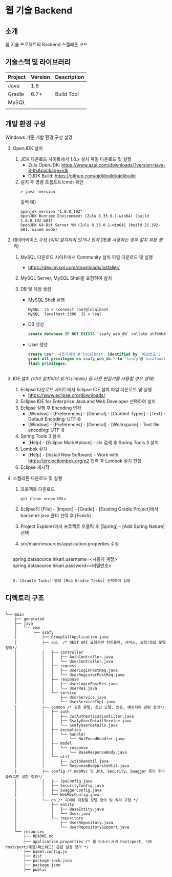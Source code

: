 # 웹 기술 Backend

<!-- 필수 항목 -->

## 소개

웹 기술 프로젝트의 Backend 스켈레톤 코드

<!-- 필수 항목 -->

## 기술스택 및 라이브러리

| Project | Version | Description |
|---------|---------|-------------|
| Java    | 1.8     |             |
| Gradle  | 6.7+    | Build Tool  |
| MySQL   |         |             |
|         |         |             |

<!-- 필수 항목 -->

## 개발 환경 구성

Windows 기준 개발 환경 구성 설명

1. OpenJDK 설치
    1. JDK 다운로드 사이트에서 1.8.x 설치 파일 다운로드 및 실행
        - Zulu OpenJDK: https://www.azul.com/downloads/?version=java-8-lts&package=jdk
        - OJDK Build: https://github.com/ojdkbuild/ojdkbuild
    2. 설치 후 명령 프롬프트(cmd) 확인
       ```
       > java -version
       ```
       출력 예)
       ```
       openjdk version "1.8.0_192"
       OpenJDK Runtime Environment (Zulu 8.33.0.1-win64) (build 1.8.0_192-b01)
       OpenJDK 64-Bit Server VM (Zulu 8.33.0.1-win64) (build 25.192-b01, mixed mode)
       ```

2. 데이터베이스 구성 *(이미 설치되어 있거나 원격 DB를 사용하는 경우 설치 부분 생략)*
    1. MySQL 다운로드 사이트에서 Community 설치 파일 다운로드 및 실행

        - https://dev.mysql.com/downloads/installer/
    2. MySQL Server, MySQL Shell을 포함하여 설치
    3. DB 및 계정 생성
        - MySQL Shell 실행
           ```
           MySQL  JS > \connect root@localhost
           MySQL  localhost:3306  JS > \sql
           ```
        - DB 생성
           ```sql
           create database IF NOT EXISTS `ssafy_web_db` collate utf8mb4_general_ci;
           ```
        - User 생성
           ```sql
           create user '사용자계정'@'localhost' identified by '비밀번호';
           grant all privileges on ssafy_web_db.* to 'ssafy'@'localhost';
           flush privileges;
           ```
       ```
       
       ```

3. IDE 설치 *(이미 설치되어 있거나 IntelliJ 등 다른 편집기를 사용할 경우 생략)*
    1. Eclipse 다운로드 사이트에서 Eclipse IDE 설치 파일 다운로드 및 실행
        - https://www.eclipse.org/downloads/
    2. Eclipse IDE for Enterprise Java and Web Developer 선택하여 설치
    3. Eclipse 실행 후 Encoding 변경
        - [Window] - [Preferences] - [General] - [Content Types] - [Text] - Default Encoding: UTF-8
        - [Window] - [Preferences] - [General] - [Workspace] - Text file encoding: UTF-8
    4. Spring Tools 3 설치
        - [Help] - [Eclipse Marketplace] - sts 검색 후 Spring Tools 3 설치
    5. Lombok 설치
        - [Help] - [Install New Software] - Work with: https://projectlombok.org/p2 입력 후 Lombok 설치 진행
    6. Eclipse 재시작

4. 스켈레톤 다운로드 및 실행

    1. 프로젝트 다운로드
       ```
       git clone <repo URL>
       ```

    2. Eclipse의 [File] - [Import] - [Grade] - [Existing Gradle Project]에서 backend-java 폴더 선택 후 [Finish]

    3. Project Explorer에서 프로젝트 우클릭 후 [Spring] - [Add Spring Nature] 선택

    4. src/main/resources/application.properties 수정

       ```
   spring.datasource.hikari.username=<사용자 계정>
   spring.datasource.hikari.password=<비밀번호>
      ```
   
   5. [Gradle Tasks] 탭의 [Rub Gradle Tasks] 선택하여 실행

## 디렉토리 구조

```
.
└── main
    ├── generated
    ├── java
    │   └── com
    │       └── ssafy
    │           ├── GroupCallApplication.java
    │           ├── api  /* REST API 요청관련 컨트롤러, 서비스, 요청/응답 모델 정의*/
    │           │   ├── controller
    │           │   │   ├── AuthController.java
    │           │   │   └── UserController.java
    │           │   ├── request
    │           │   │   ├── UserLoginPostReq.java
    │           │   │   └── UserRegisterPostReq.java
    │           │   ├── response
    │           │   │   ├── UserLoginPostRes.java
    │           │   │   └── UserRes.java
    │           │   └── service
    │           │       ├── UserService.java
    │           │       └── UserServiceImpl.java
    │           ├── common /* 공용 유틸, 응답 모델, 인증, 예외처리 관련 정의*/
    │           │   ├── auth
    │           │   │   ├── JwtAuthenticationFilter.java
    │           │   │   ├── SsafyUserDetailService.java
    │           │   │   └── SsafyUserDetails.java
    │           │   ├── exception
    │           │   │   └── handler
    │           │   │       └── NotFoundHandler.java
    │           │   ├── model
    │           │   │   └── response
    │           │   │       └── BaseResponseBody.java
    │           │   └── util
    │           │       ├── JwtTokenUtil.java
    │           │       └── ResponseBodyWriteUtil.java
    │           ├── config /* WebMvc 및 JPA, Security, Swagger 등의 추가 플러그인 설정 정의*/
    │           │   ├── JpaConfig.java
    │           │   ├── SecurityConfig.java
    │           │   ├── SwaggerConfig.java
    │           │   └── WebMvcConfig.java
    │           └── db /* 디비에 저장될 모델 정의 및 쿼리 구현 */
    │               ├── entity
    │               │   ├── BaseEntity.java
    │               │   └── User.java
    │               └── repository
    │                   ├── UserRepository.java
    │                   └── UserRepositorySupport.java
    └── resources
        ├── README.md
        ├── application.properties /* 웹 리소스(서버 host/port, 디비 host/port/계정/패스워드) 관련 설정 정의 */
        ├── babel.config.js
        ├── dist
        ├── package-lock.json
        ├── package.json
        ├── public
```

